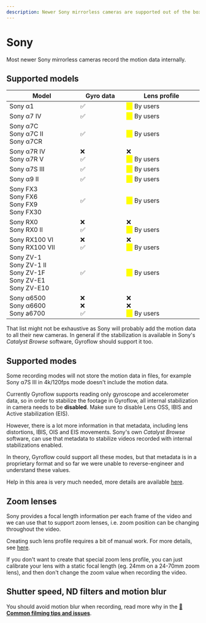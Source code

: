 ```yaml
---
description: Newer Sony mirrorless cameras are supported out of the box.
---
```


# Sony

Most newer Sony mirrorless cameras record the motion data internally.

## Supported models

<table><thead><tr><th width="289">Model</th><th width="174">Gyro data</th><th width="320">Lens profile</th></tr></thead><tbody><tr><td>Sony α1</td><td>✅</td><td><mark style="color:yellow;">⚠️</mark> By users</td></tr><tr><td>Sony α7 IV</td><td>✅</td><td><mark style="color:yellow;">⚠️</mark> By users</td></tr><tr><td>Sony α7C<br>Sony α7C II<br>Sony α7CR</td><td>✅</td><td><mark style="color:yellow;">⚠️</mark> By users</td></tr><tr><td>Sony α7R IV<br>Sony α7R V</td><td>❌<br>✅</td><td>❌<br><mark style="color:yellow;">⚠️</mark> By users</td></tr><tr><td>Sony α7S III</td><td>✅</td><td><mark style="color:yellow;">⚠️</mark> By users</td></tr><tr><td>Sony α9 II</td><td>✅</td><td><mark style="color:yellow;">⚠️</mark> By users</td></tr><tr><td>Sony FX3<br>Sony FX6<br>Sony FX9<br>Sony FX30</td><td>✅</td><td><mark style="color:yellow;">⚠️</mark> By users</td></tr><tr><td>Sony RX0<br>Sony RX0 II</td><td>❌<br>✅</td><td>❌<br><mark style="color:yellow;">⚠️</mark> By users</td></tr><tr><td>Sony RX100 VI<br>Sony RX100 VII</td><td>❌<br>✅</td><td>❌<br><mark style="color:yellow;">⚠️</mark> By users</td></tr><tr><td>Sony ZV-1<br>Sony ZV-1 II<br>Sony ZV-1F<br>Sony ZV-E1<br>Sony ZV-E10</td><td>✅</td><td><mark style="color:yellow;">⚠️</mark> By users</td></tr><tr><td>Sony α6500<br>Sony α6600<br>Sony a6700</td><td>❌<br>❌<br>✅</td><td>❌<br>❌<br><mark style="color:yellow;">⚠️</mark> By users</td></tr></tbody></table>

That list might not be exhaustive as Sony will probably add the motion data to all their new cameras. In general if the stabilization is available in Sony's _Catalyst Browse_ software, Gyroflow should support it too.

## Supported modes

Some recording modes will not store the motion data in files, for example Sony α7S III in 4k/120fps mode doesn't include the motion data.&#x20;

Currently Gyroflow supports reading only gyroscope and accelerometer data, so in order to stabilize the footage in Gyroflow, all internal stabilization in camera needs to be **disabled**. Make sure to disable Lens OSS, IBIS and Active stabilization (EIS).

However, there is a lot more information in that metadata, including lens distortions, IBIS, OIS and EIS movements. Sony's own _Catalyst Browse_ software, can use that metadata to stabilize videos recorded with internal stabilizations enabled.&#x20;

In theory, Gyroflow could support all these modes, but that metadata is in a proprietary format and so far we were unable to reverse-engineer and understand these values.

Help in this area is very much needed, more details are available [here](https://github.com/gyroflow/gyroflow/issues/44).

## Zoom lenses

Sony provides a focal length information per each frame of the video and we can use that to support zoom lenses, i.e. zoom position can be changing throughout the video.

Creating such lens profile requires a bit of manual work. For more details, see [here](../../advanced-usage/lens-profiles.md).

If you don't want to create that special zoom lens profile, you can just calibrate your lens with a static focal length (eg. 24mm on a 24-70mm zoom lens), and then don't change the zoom value when recording the video.

## Shutter speed, ND filters and motion blur

You should avoid motion blur when recording, read more why in the [📸 **Common filming tips and issues**](../common-filming-tips-and-issues.md).
